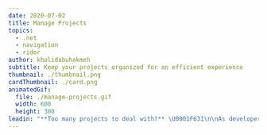 ```yaml
---
date: 2020-07-02
title: Manage Projects
topics:
  - .net
  - navigation
  - rider
author: khalidabuhakmeh
subtitle: Keep your projects organized for an efficient experience
thumbnail: ./thumbnail.png
cardThumbnail: ./card.png
animatedGif:
  file: ./manage-projects.gif
  width: 600
  height: 300
leadin: "**Too many projects to deal with?** \U0001F631\n\nAs developers, the appeal of technology draws us to work on many projects, sometimes a few too many. It can be overwhelming to find the project we were working on completing. Luckily, with Rider, we can organize our projects into categories that make sense to us.\n\nFrom the Welcome screen, we can right-click the projects pane. From the context menu, we can create a **New Project Group** naming it whatever we want. Finally, we can right-click our projects and move them into the newly created category. \n\nThese categories aren't only for show. We can right-click the group and choose to **Open All Projects In Group** in one fell swoop.\n\nWith a little bit of organization comes excellent strengths. \U0001F4AA\n"
---
```


